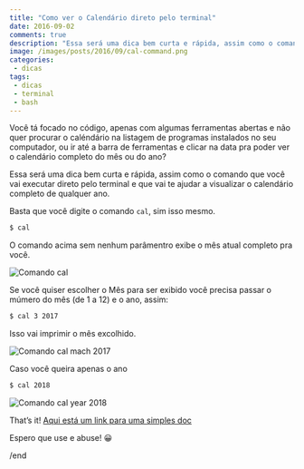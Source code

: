 ```yaml
---
title: "Como ver o Calendário direto pelo terminal"
date: 2016-09-02
comments: true
description: "Essa será uma dica bem curta e rápida, assim como o comando que você vai executar no seu terminal."
image: /images/posts/2016/09/cal-command.png
categories:
 - dicas
tags:
 - dicas
 - terminal
 - bash
---
```


Você tá focado no código, apenas com algumas ferramentas abertas e não quer procurar o caléndário na listagem de programas instalados no seu computador, ou ir até a barra de ferramentas e clicar na data pra poder ver o calendário completo do mês ou do ano?

Essa será uma dica bem curta e rápida, assim como o comando que você vai executar direto pelo terminal e que vai te ajudar a visualizar o calendário completo de qualquer ano.

Basta que você digite o comando `cal`, sim isso mesmo.

```bash
$ cal
```

O comando acima sem nenhum parâmentro exibe o mês atual completo pra você.

![Comando cal](/images/posts/2016/09/cal-command.png)

Se você quiser escolher o Mês para ser exibido você precisa passar o múmero do mês (de 1 a 12) e o ano, assim:

```bash
$ cal 3 2017
```

Isso vai imprimir o mês excolhido.

![Comando cal mach 2017](/images/posts/2016/09/cal-march-2017.png)

Caso você queira apenas o ano

```bash
$ cal 2018
```

![Comando cal year 2018](/images/posts/2016/09/cal-year-2018.png)

That’s it! [Aqui está um link para uma simples doc](http://ss64.com/bash/cal.html "Aqui está um link para uma simples doc")

Espero que use e abuse! 😀

/end
